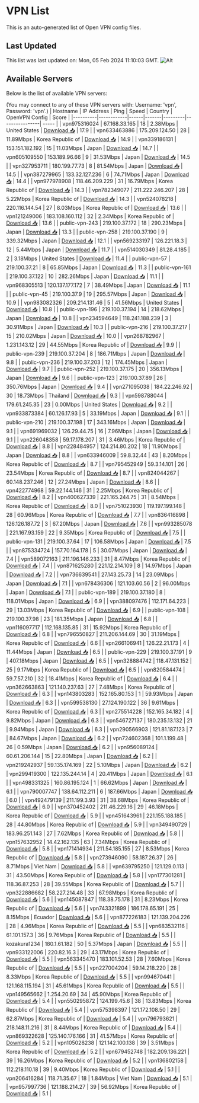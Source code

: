 # VPN List

This is an auto-generated list of Open VPN config files.

## Last Updated

This list was last updated on: Mon, 05 Feb 2024 11:10:03 GMT.
![Alt](https://repobeats.axiom.co/api/embed/186b98318ef1479477931607c1ad7d823f12451f.svg "Repobeats analytics image")

## Available Servers

Below is the list of available VPN servers:

(You may connect to any of these VPN servers with: Username: 'vpn', Password: 'vpn'.)
| Hostname | IP Address | Ping | Speed | Country | OpenVPN Config | Score |
|----------|------------|------|-------|---------|----------------| ----- |
| vpn975316024 | 67.168.33.165 | 18 | 2.38Mbps | United States | [Download 📥](./configs/server_0_US.ovpn) | 17.9 |
| vpn633463886 | 175.209.124.50 | 28 | 11.89Mbps | Korea Republic of | [Download 📥](./configs/server_1_KR.ovpn) | 14.9 |
| vpn339186131 | 153.151.182.192 | 15 | 11.03Mbps | Japan | [Download 📥](./configs/server_2_JP.ovpn) | 14.7 |
| vpn605109550 | 153.189.96.66 | 9 | 31.53Mbps | Japan | [Download 📥](./configs/server_3_JP.ovpn) | 14.5 |
| vpn327953711 | 180.199.77.73 | 8 | 81.54Mbps | Japan | [Download 📥](./configs/server_4_JP.ovpn) | 14.5 |
| vpn387279965 | 133.32.127.236 | 6 | 74.71Mbps | Japan | [Download 📥](./configs/server_5_JP.ovpn) | 14.4 |
| vpn977978908 | 118.46.209.229 | 31 | 16.79Mbps | Korea Republic of | [Download 📥](./configs/server_6_KR.ovpn) | 14.3 |
| vpn782349077 | 211.222.246.207 | 28 | 5.22Mbps | Korea Republic of | [Download 📥](./configs/server_7_KR.ovpn) | 14.3 |
| vpn524078218 | 220.116.144.54 | 27 | 8.03Mbps | Korea Republic of | [Download 📥](./configs/server_8_KR.ovpn) | 13.6 |
| vpn121249006 | 183.108.160.112 | 32 | 2.34Mbps | Korea Republic of | [Download 📥](./configs/server_9_KR.ovpn) | 13.6 |
| public-vpn-243 | 219.100.37.172 | 18 | 290.23Mbps | Japan | [Download 📥](./configs/server_10_JP.ovpn) | 13.3 |
| public-vpn-258 | 219.100.37.190 | 9 | 339.32Mbps | Japan | [Download 📥](./configs/server_11_JP.ovpn) | 12.1 |
| vpn569233197 | 126.221.18.3 | 12 | 5.44Mbps | Japan | [Download 📥](./configs/server_12_JP.ovpn) | 11.7 |
| vpn514030349 | 81.28.4.185 | 2 | 3.18Mbps | United States | [Download 📥](./configs/server_13_US.ovpn) | 11.4 |
| public-vpn-57 | 219.100.37.21 | 8 | 65.85Mbps | Japan | [Download 📥](./configs/server_14_JP.ovpn) | 11.3 |
| public-vpn-161 | 219.100.37.122 | 10 | 282.26Mbps | Japan | [Download 📥](./configs/server_15_JP.ovpn) | 11.1 |
| vpn968305513 | 120.137.177.172 | 7 | 38.49Mbps | Japan | [Download 📥](./configs/server_16_JP.ovpn) | 11.1 |
| public-vpn-45 | 219.100.37.9 | 19 | 295.57Mbps | Japan | [Download 📥](./configs/server_17_JP.ovpn) | 10.9 |
| vpn983082326 | 209.214.131.46 | 5 | 41.56Mbps | United States | [Download 📥](./configs/server_18_US.ovpn) | 10.8 |
| public-vpn-196 | 219.100.37.194 | 14 | 218.62Mbps | Japan | [Download 📥](./configs/server_19_JP.ovpn) | 10.8 |
| vpn234594649 | 118.241.188.239 | 3 | 30.91Mbps | Japan | [Download 📥](./configs/server_20_JP.ovpn) | 10.3 |
| public-vpn-216 | 219.100.37.217 | 15 | 210.02Mbps | Japan | [Download 📥](./configs/server_21_JP.ovpn) | 10.0 |
| vpn268782967 | 1.231.143.12 | 29 | 44.55Mbps | Korea Republic of | [Download 📥](./configs/server_22_KR.ovpn) | 9.9 |
| public-vpn-239 | 219.100.37.204 | 8 | 186.71Mbps | Japan | [Download 📥](./configs/server_23_JP.ovpn) | 9.8 |
| public-vpn-236 | 219.100.37.203 | 12 | 174.45Mbps | Japan | [Download 📥](./configs/server_24_JP.ovpn) | 9.7 |
| public-vpn-252 | 219.100.37.175 | 20 | 356.13Mbps | Japan | [Download 📥](./configs/server_25_JP.ovpn) | 9.6 |
| public-vpn-123 | 219.100.37.89 | 26 | 350.76Mbps | Japan | [Download 📥](./configs/server_26_JP.ovpn) | 9.4 |
| vpn271095038 | 184.22.246.92 | 30 | 18.73Mbps | Thailand | [Download 📥](./configs/server_27_TH.ovpn) | 9.3 |
| vpn598788044 | 179.61.245.35 | 23 | 0.00Mbps | United States | [Download 📥](./configs/server_28_US.ovpn) | 9.2 |
| vpn933873384 | 60.126.17.93 | 5 | 33.19Mbps | Japan | [Download 📥](./configs/server_29_JP.ovpn) | 9.1 |
| public-vpn-210 | 219.100.37.198 | 17 | 343.16Mbps | Japan | [Download 📥](./configs/server_30_JP.ovpn) | 9.1 |
| vpn691969032 | 126.29.44.75 | 16 | 7.96Mbps | Japan | [Download 📥](./configs/server_31_JP.ovpn) | 9.1 |
| vpn226048358 | 59.17.178.207 | 31 | 3.46Mbps | Korea Republic of | [Download 📥](./configs/server_32_KR.ovpn) | 8.8 |
| vpn228484957 | 124.214.80.202 | 18 | 11.90Mbps | Japan | [Download 📥](./configs/server_33_JP.ovpn) | 8.8 |
| vpn633946009 | 59.8.32.44 | 43 | 8.20Mbps | Korea Republic of | [Download 📥](./configs/server_34_KR.ovpn) | 8.7 |
| vpn795452949 | 59.3.14.101 | 26 | 23.54Mbps | Korea Republic of | [Download 📥](./configs/server_35_KR.ovpn) | 8.7 |
| vpn824044267 | 60.148.237.246 | 12 | 27.24Mbps | Japan | [Download 📥](./configs/server_36_JP.ovpn) | 8.6 |
| vpn422774968 | 59.22.144.146 | 31 | 2.25Mbps | Korea Republic of | [Download 📥](./configs/server_37_KR.ovpn) | 8.2 |
| vpn400627339 | 221.165.244.75 | 31 | 8.54Mbps | Korea Republic of | [Download 📥](./configs/server_38_KR.ovpn) | 8.0 |
| vpn751023930 | 119.197.199.148 | 28 | 60.96Mbps | Korea Republic of | [Download 📥](./configs/server_39_KR.ovpn) | 7.7 |
| vpn836416898 | 126.126.187.72 | 3 | 67.20Mbps | Japan | [Download 📥](./configs/server_40_JP.ovpn) | 7.6 |
| vpn993285078 | 221.167.93.159 | 22 | 9.35Mbps | Korea Republic of | [Download 📥](./configs/server_41_KR.ovpn) | 7.5 |
| public-vpn-131 | 219.100.37.64 | 17 | 106.58Mbps | Japan | [Download 📥](./configs/server_42_JP.ovpn) | 7.5 |
| vpn875334724 | 157.70.164.178 | 5 | 30.07Mbps | Japan | [Download 📥](./configs/server_43_JP.ovpn) | 7.4 |
| vpn589072163 | 211.196.146.233 | 31 | 8.47Mbps | Korea Republic of | [Download 📥](./configs/server_44_KR.ovpn) | 7.4 |
| vpn871625280 | 221.12.214.109 | 8 | 14.97Mbps | Japan | [Download 📥](./configs/server_45_JP.ovpn) | 7.2 |
| vpn736639541 | 27.143.25.73 | 14 | 23.09Mbps | Japan | [Download 📥](./configs/server_46_JP.ovpn) | 7.1 |
| vpn678436306 | 121.103.60.56 | 2 | 96.00Mbps | Japan | [Download 📥](./configs/server_47_JP.ovpn) | 7.1 |
| public-vpn-189 | 219.100.37.180 | 8 | 118.01Mbps | Japan | [Download 📥](./configs/server_48_JP.ovpn) | 6.9 |
| vpn388097476 | 112.171.64.223 | 29 | 13.03Mbps | Korea Republic of | [Download 📥](./configs/server_49_KR.ovpn) | 6.9 |
| public-vpn-108 | 219.100.37.98 | 23 | 181.35Mbps | Japan | [Download 📥](./configs/server_50_JP.ovpn) | 6.8 |
| vpn116097717 | 112.168.135.85 | 31 | 15.92Mbps | Korea Republic of | [Download 📥](./configs/server_51_KR.ovpn) | 6.8 |
| vpn796550827 | 211.206.144.69 | 30 | 31.19Mbps | Korea Republic of | [Download 📥](./configs/server_52_KR.ovpn) | 6.6 |
| vpn266106941 | 126.22.21.173 | 4 | 11.44Mbps | Japan | [Download 📥](./configs/server_53_JP.ovpn) | 6.5 |
| public-vpn-229 | 219.100.37.191 | 9 | 407.18Mbps | Japan | [Download 📥](./configs/server_54_JP.ovpn) | 6.5 |
| vpn328884742 | 118.47.131.152 | 25 | 9.17Mbps | Korea Republic of | [Download 📥](./configs/server_55_KR.ovpn) | 6.5 |
| vpn820584474 | 59.7.57.210 | 32 | 18.41Mbps | Korea Republic of | [Download 📥](./configs/server_56_KR.ovpn) | 6.4 |
| vpn362663863 | 121.140.237.63 | 27 | 7.48Mbps | Korea Republic of | [Download 📥](./configs/server_57_KR.ovpn) | 6.3 |
| vpn143803283 | 152.165.80.153 | 1 | 59.93Mbps | Japan | [Download 📥](./configs/server_58_JP.ovpn) | 6.3 |
| vpn599538130 | 27.124.190.122 | 36 | 9.61Mbps | Korea Republic of | [Download 📥](./configs/server_59_KR.ovpn) | 6.3 |
| vpn275514228 | 152.165.34.182 | 4 | 9.82Mbps | Japan | [Download 📥](./configs/server_60_JP.ovpn) | 6.3 |
| vpn546727137 | 180.235.13.132 | 21 | 9.94Mbps | Japan | [Download 📥](./configs/server_61_JP.ovpn) | 6.3 |
| vpn290566903 | 121.81.187.123 | 7 | 84.67Mbps | Japan | [Download 📥](./configs/server_62_JP.ovpn) | 6.2 |
| vpn724602368 | 101.1.199.48 | 26 | 0.59Mbps | Japan | [Download 📥](./configs/server_63_JP.ovpn) | 6.2 |
| vpn956089124 | 60.61.206.144 | 15 | 22.80Mbps | Japan | [Download 📥](./configs/server_64_JP.ovpn) | 6.2 |
| vpn219242937 | 59.135.174.169 | 22 | 5.10Mbps | Japan | [Download 📥](./configs/server_65_JP.ovpn) | 6.2 |
| vpn299419300 | 122.135.244.14 | 4 | 20.41Mbps | Japan | [Download 📥](./configs/server_66_JP.ovpn) | 6.1 |
| vpn498331325 | 160.86.195.124 | 1 | 66.62Mbps | Japan | [Download 📥](./configs/server_67_JP.ovpn) | 6.1 |
| vpn790007747 | 138.64.112.211 | 6 | 187.66Mbps | Japan | [Download 📥](./configs/server_68_JP.ovpn) | 6.0 |
| vpn492479139 | 211.199.3.93 | 31 | 38.68Mbps | Korea Republic of | [Download 📥](./configs/server_69_KR.ovpn) | 6.0 |
| vpn370452402 | 211.46.229.16 | 29 | 46.18Mbps | Korea Republic of | [Download 📥](./configs/server_70_KR.ovpn) | 5.9 |
| vpn451643961 | 221.155.188.185 | 28 | 44.80Mbps | Korea Republic of | [Download 📥](./configs/server_71_KR.ovpn) | 5.9 |
| vpn349490729 | 183.96.251.143 | 27 | 7.62Mbps | Korea Republic of | [Download 📥](./configs/server_72_KR.ovpn) | 5.8 |
| vpn157632952 | 14.42.162.135 | 63 | 7.34Mbps | Korea Republic of | [Download 📥](./configs/server_73_KR.ovpn) | 5.8 |
| vpn171414934 | 211.54.185.155 | 27 | 8.53Mbps | Korea Republic of | [Download 📥](./configs/server_74_KR.ovpn) | 5.8 |
| vpn273946090 | 58.187.26.37 | 26 | 8.71Mbps | Viet Nam | [Download 📥](./configs/server_75_VN.ovpn) | 5.8 |
| vpn639795250 | 121.129.0.113 | 31 | 43.50Mbps | Korea Republic of | [Download 📥](./configs/server_76_KR.ovpn) | 5.8 |
| vpn177301281 | 118.36.87.253 | 28 | 39.55Mbps | Korea Republic of | [Download 📥](./configs/server_77_KR.ovpn) | 5.7 |
| vpn322886682 | 58.227.214.48 | 33 | 67.98Mbps | Korea Republic of | [Download 📥](./configs/server_78_KR.ovpn) | 5.6 |
| vpn145087847 | 118.38.75.178 | 31 | 8.23Mbps | Korea Republic of | [Download 📥](./configs/server_79_KR.ovpn) | 5.6 |
| vpn743321899 | 186.178.65.191 | 25 | 8.15Mbps | Ecuador | [Download 📥](./configs/server_80_EC.ovpn) | 5.6 |
| vpn877226183 | 121.139.204.226 | 28 | 4.96Mbps | Korea Republic of | [Download 📥](./configs/server_81_KR.ovpn) | 5.5 |
| vpn683532116 | 61.101.157.3 | 36 | 9.76Mbps | Korea Republic of | [Download 📥](./configs/server_82_KR.ovpn) | 5.5 |
| kozakura1234 | 180.1.61.182 | 50 | 5.37Mbps | Japan | [Download 📥](./configs/server_83_JP.ovpn) | 5.5 |
| vpn933122006 | 220.82.16.3 | 29 | 43.17Mbps | Korea Republic of | [Download 📥](./configs/server_84_KR.ovpn) | 5.5 |
| vpn563345470 | 183.101.52.53 | 28 | 7.60Mbps | Korea Republic of | [Download 📥](./configs/server_85_KR.ovpn) | 5.5 |
| vpn227004204 | 59.14.218.220 | 28 | 8.33Mbps | Korea Republic of | [Download 📥](./configs/server_86_KR.ovpn) | 5.5 |
| vpn994670441 | 121.168.115.194 | 31 | 45.61Mbps | Korea Republic of | [Download 📥](./configs/server_87_KR.ovpn) | 5.5 |
| vpn149565662 | 1.254.20.69 | 34 | 45.90Mbps | Korea Republic of | [Download 📥](./configs/server_88_KR.ovpn) | 5.4 |
| vpn550295872 | 124.199.45.6 | 38 | 13.83Mbps | Korea Republic of | [Download 📥](./configs/server_89_KR.ovpn) | 5.4 |
| vpn575398397 | 121.172.108.50 | 29 | 62.87Mbps | Korea Republic of | [Download 📥](./configs/server_90_KR.ovpn) | 5.4 |
| vpn796793621 | 218.148.11.216 | 31 | 8.44Mbps | Korea Republic of | [Download 📥](./configs/server_91_KR.ovpn) | 5.4 |
| vpn869322628 | 125.140.176.166 | 31 | 41.57Mbps | Korea Republic of | [Download 📥](./configs/server_92_KR.ovpn) | 5.2 |
| vpn105028238 | 121.142.100.138 | 39 | 3.51Mbps | Korea Republic of | [Download 📥](./configs/server_93_KR.ovpn) | 5.2 |
| vpn679452748 | 182.209.136.221 | 39 | 16.26Mbps | Korea Republic of | [Download 📥](./configs/server_94_KR.ovpn) | 5.2 |
| vpn136802158 | 112.218.110.18 | 39 | 9.40Mbps | Korea Republic of | [Download 📥](./configs/server_95_KR.ovpn) | 5.1 |
| vpn206416284 | 118.71.35.67 | 18 | 1.84Mbps | Viet Nam | [Download 📥](./configs/server_96_VN.ovpn) | 5.1 |
| vpn957997736 | 121.188.214.27 | 39 | 56.92Mbps | Korea Republic of | [Download 📥](./configs/server_97_KR.ovpn) | 5.1 |
